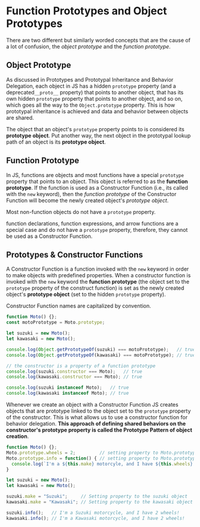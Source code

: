 # Function Prototypes and Object Prototypes

There are two different but similarly worded concepts that are the cause of a lot of confusion, the _object prototype_ and the _function prototype_.

## Object Prototype

As discussed in Prototypes and Prototypal Inheritance and Behavior Delegation, each object in JS has a hidden `prototype` property (and a deprecated`__proto__` property) that points to another object, that has its own hidden `prototype` property that points to another object, and so on, which goes all the way to the `Object.prototype` property. This is how prototypal inheritance is achieved and data and behavior between objects are shared.

The object that an object's `prototype` property points to is considered its **prototype object**. Put another way, the next object in the prototypal lookup path of an object is its **prototype object**.

## Function Prototype

In JS, functions are objects and most functions have a special `prototype` property that points to an object. This object is referred to as the **function prototype**. If the function is used as a Constructor Function (i.e., its called with the `new` keyword), then the _function prototype_ of the Constructor Function will become the newly created object's _prototype object_.

Most non-function objects do not have a `prototype` property.

function declarations, function expressions, and arrow functions are a special case and do not have a `prototype` property, therefore, they cannot be used as a Constructor Function.

## Prototypes & Constructor Functions

A Constructor Function is a function invoked with the `new` keyword in order to make objects with predefined properties. When a constructor function is invoked with the `new` keyword the **function prototype** (the object set to the `prototype` property of the construct function) is set as the newly created object's **prototype object** (set to the hidden `prototype` property).

Constructor Function names are capitalized by convention.

```js
function Moto() {};
const motoPrototype = Moto.prototype;

let suzuki = new Moto();
let kawasaki = new Moto();

console.log(Object.getPrototypeOf(suzuki) === motoPrototype);   // true
console.log(Object.getPrototypeOf(kawasaki) === motoPrototype); // true

// the constructor is a property of a function prototype
console.log(suzuki.constructor === Moto);   // true
console.log(kawasaki.constructor === Moto); // true

console.log(suzuki instanceof Moto);   // true
console.log(kawasaki instanceof Moto); // true
```

Whenever we create an object with a Constructor Function JS creates objects that are prototype linked to the object set to the `prototype` property of the constructor. This is what allows us to use a constructor function for behavior delegation. **This approach of defining shared behaviors on the constructor's prototype property is called the Prototype Pattern of object creation**.

```js
function Moto() {};
Moto.prototype.wheels = 2;         // setting property to Moto.prototype
Moto.prototype.info = function() { // setting property to Moto.prototype
  console.log(`I'm a ${this.make} motorcyle, and I have ${this.wheels} wheels!`);
}

let suzuki = new Moto();
let kawasaki = new Moto();

suzuki.make = "Suzuki";     // Setting property to the suzuki object
kawasaki.make = "Kawasaki"; // Setting property to the kawasaki object

suzuki.info();   // I'm a Suzuki motorcycle, and I have 2 wheels!
kawasaki.info(); // I'm a Kawasaki motorcycle, and I have 2 wheels!
```
